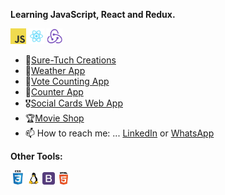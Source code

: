 **Learning JavaScript, React and Redux.**

<code><img height="25" src="https://raw.githubusercontent.com/github/explore/80688e429a7d4ef2fca1e82350fe8e3517d3494d/topics/javascript/javascript.png"></code> 
<code><img height="25" src="https://raw.githubusercontent.com/github/explore/80688e429a7d4ef2fca1e82350fe8e3517d3494d/topics/react/react.png"></code>  <code><img height="25" src="https://raw.githubusercontent.com/github/explore/80688e429a7d4ef2fca1e82350fe8e3517d3494d/topics/redux/redux.png"></code> 

- 🥇[Sure-Tuch Creations](https://github.com/kimanicharles911/suretuch_w_react_js)
- 🥈[Weather App](https://github.com/kimanicharles911/weather_app_w_graphql_api_and_react)
- 🥉[Vote Counting App](https://github.com/kimanicharles911/vote_counting_app_w_redux_react)
- 🏅[Counter App](https://github.com/kimanicharles911/counter_app_w_redux_react)
- 🎖️[Social Cards Web App](https://github.com/kimanicharles911/social_cards_web_app_w_react_and_api)
- 🏆[Movie Shop](https://github.com/kimanicharles911/movie_shop_w_react)
- 📫 How to reach me: ... [LinkedIn](https://www.linkedin.com/in/kimanicharles/) or [WhatsApp](https://wa.link/b4jc6g)

**Other Tools:**  

<code><img height="23" src="https://raw.githubusercontent.com/github/explore/80688e429a7d4ef2fca1e82350fe8e3517d3494d/topics/css/css.png"></code>
<code><img height="20" src="https://raw.githubusercontent.com/github/explore/80688e429a7d4ef2fca1e82350fe8e3517d3494d/topics/linux/linux.png"></code>
<code><img height="20" src="https://raw.githubusercontent.com/github/explore/80688e429a7d4ef2fca1e82350fe8e3517d3494d/topics/bootstrap/bootstrap.png"></code>
<code><img height="20" src="https://raw.githubusercontent.com/github/explore/80688e429a7d4ef2fca1e82350fe8e3517d3494d/topics/html/html.png"></code>

